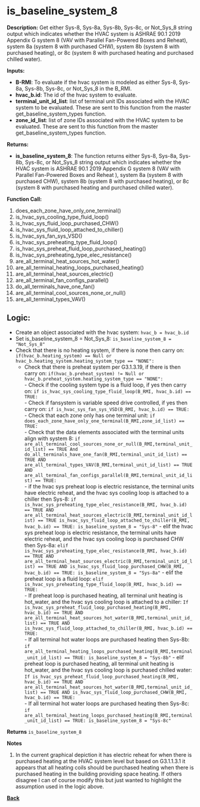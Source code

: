 # is_baseline_system_8  

**Description:** Get either Sys-8, Sys-8a, Sys-8b, Sys-8c, or Not_Sys_8 string output which indicates whether the HVAC system is ASHRAE 90.1 2019 Appendix G system 8 (VAV with Parallel Fan-Powered Boxes and Reheat), system 8a (system 8 with purchased CHW), system 8b (system 8 with purchased heating), or 8c (system 8 with purchased heating and purchased chilled water).  

**Inputs:**  
- **B-RMI**: To evaluate if the hvac system is modeled as either Sys-8, Sys-8a, Sys-8b, Sys-8c, or Not_Sys_8 in the B_RMI.   
- **hvac_b.id**: The id of the hvac system to evaluate.  
- **terminal_unit_id_list**: list of terminal unit IDs associated with the HVAC system to be evaluated. These are sent to this function from the master get_baseline_system_types function.
- **zone_id_list**: list of zone IDs associated with the HVAC system to be evaluated. These are sent to this function from the master get_baseline_system_types function.

**Returns:**  
- **is_baseline_system_8**: The function returns either Sys-8, Sys-8a, Sys-8b, Sys-8c, or Not_Sys_8 string output which indicates whether the HVAC system is ASHRAE 90.1 2019 Appendix G system 8 (VAV with Parallel Fan-Powered Boxes and Reheat ), system 8a (system 8 with purchased CHW), system 8b (system 8 with purchased heating), or 8c (system 8 with purchased heating and purchased chilled water).   

**Function Call:**
1. does_each_zone_have_only_one_terminal()    
3. is_hvac_sys_cooling_type_fluid_loop()  
4. is_hvac_sys_fluid_loop_purchased_CHW()
5. is_hvac_sys_fluid_loop_attached_to_chiller()
6. is_hvac_sys_fan_sys_VSD()  
7. is_hvac_sys_preheating_type_fluid_loop()
8. is_hvac_sys_preheat_fluid_loop_purchased_heating()  
9. is_hvac_sys_preheating_type_elec_resistance()
10. are_all_terminal_heat_sources_hot_water()  
11. are_all_terminal_heating_loops_purchased_heating()
12. are_all_terminal_heat_sources_electric()
13. are_all_terminal_fan_configs_parallel()
14. do_all_terminals_have_one_fan()
15. are_all_terminal_cool_sources_none_or_null()
16. are_all_terminal_types_VAV()  


## Logic:    
- Create an object associated with the hvac system: `hvac_b = hvac_b.id`  
- Set is_baseline_system_8 = Not_Sys_8: `is_baseline_system_8 = "Not_Sys_8"`    
- Check that there is no heating system, if there is none then carry on: `if(hvac_b.heating_system) == Null or hvac_b.heating_system.heating_system_type == "NONE":`  
    - Check that there is preheat system per G3.1.3.19, if there is then carry on: `if(hvac_b.preheat_system) != Null or hvac_b.preheat_system.heating_system_type == "NONE":`   
          - Check if the cooling system type is a fluid loop, if yes then carry on: `if is_hvac_sys_cooling_type_fluid_loop(B_RMI, hvac_b.id) == TRUE:`  
              - Check if fansystem is variable speed drive controlled, if yes then carry on: `if is_hvac_sys_fan_sys_VSD(B_RMI, hvac_b.id) == TRUE:`  
                  - Check that each zone only has one terminal unit: `if does_each_zone_have_only_one_terminal(B_RMI,zone_id_list) == TRUE:`     
                      - Check that the data elements associated with the terminal units align with system 8: `if are_all_terminal_cool_sources_none_or_null(B_RMI,terminal_unit_id_list) == TRUE And do_all_terminals_have_one_fan(B_RMI,terminal_unit_id_list) == TRUE AND are_all_terminal_types_VAV(B_RMI,terminal_unit_id_list) == TRUE AND are_all_terminal_fan_configs_parallel(B_RMI,terminal_unit_id_list) == TRUE:`        
                          - if the hvac sys preheat loop is electric resistance, the terminal units have electric reheat, and the hvac sys cooling loop is attached to a chiller then Sys-8: `if is_hvac_sys_preheating_type_elec_resistance(B_RMI, hvac_b.id) == TRUE AND are_all_terminal_heat_sources_electric(B_RMI,terminal_unit_id_list) == TRUE is_hvac_sys_fluid_loop_attached_to_chiller(B_RMI, hvac_b.id) == TRUE: is_baseline_system_8 = "Sys-8"`
                          - elif the hvac sys preheat loop is electric resistance, the terminal units have electric reheat, and the hvac sys cooling loop is purchased CHW then Sys-8a: `elif is_hvac_sys_preheating_type_elec_resistance(B_RMI, hvac_b.id) == TRUE AND are_all_terminal_heat_sources_electric(B_RMI,terminal_unit_id_list) == TRUE AND is_hvac_sys_fluid_loop_purchased_CHW(B_RMI, hvac_b.id) == TRUE: is_baseline_system_8 = "Sys-8a"`
                          - elif the preheat loop is a fluid loop: `elif is_hvac_sys_preheating_type_fluid_loop(B_RMI, hvac_b.id) == TRUE:`  
                              - If preheat loop is purchased heating, all terminal unit heating is hot_water, and the hvac sys cooling loop is attached to a chiller: `If is_hvac_sys_preheat_fluid_loop_purchased_heating(B_RMI, hvac_b.id) == TRUE AND are_all_terminal_heat_sources_hot_water(B_RMI,terminal_unit_id_list) == TRUE AND is_hvac_sys_fluid_loop_attached_to_chiller(B_RMI, hvac_b.id) == TRUE:`  
                                  - If all terminal hot water loops are purchased heating then Sys-8b: `if are_all_terminal_heating_loops_purchased_heating(B_RMI,terminal_unit_id_list) == TRUE: is_baseline_system_8 = "Sys-8b"`
                              - elif preheat loop is purchased heating, all terminal unit heating is hot_water, and the hvac sys cooling loop is purchased chilled water: `If is_hvac_sys_preheat_fluid_loop_purchased_heating(B_RMI, hvac_b.id) == TRUE AND are_all_terminal_heat_sources_hot_water(B_RMI,terminal_unit_id_list) == TRUE AND is_hvac_sys_fluid_loop_purchased_CHW(B_RMI, hvac_b.id) == TRUE:`  
                                  - If all terminal hot water loops are purchased heating then Sys-8c: `if are_all_terminal_heating_loops_purchased_heating(B_RMI,terminal_unit_id_list) == TRUE: is_baseline_system_8 = "Sys-8c"`

**Returns** `is_baseline_system_8`  

**Notes**  
1. In the current graphical depiction it has electric reheat for when there is purchased heating at the HVAC system level but based on G3.1.1.3.1 it appears that all heating coils should be purchased heating when there is purchased heating in the building providing space heating.  If others disagree I can of course modify this but just wanted to highlight the assumption used in the logic above.


**[Back](../../_toc.md)**
